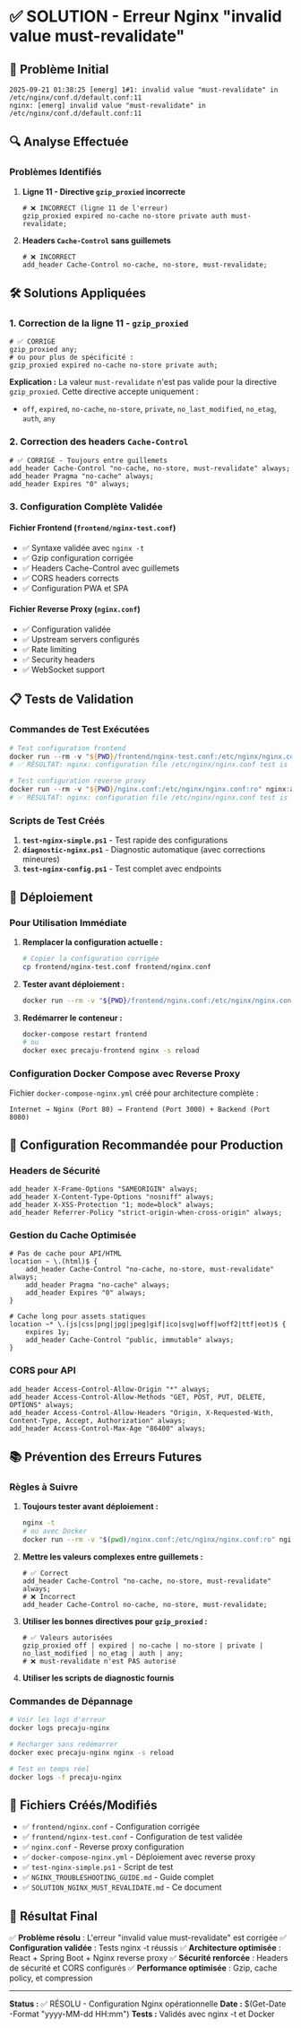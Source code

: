 # ✅ SOLUTION - Erreur Nginx "invalid value must-revalidate"

## 🚨 Problème Initial

```
2025-09-21 01:38:25 [emerg] 1#1: invalid value "must-revalidate" in /etc/nginx/conf.d/default.conf:11
nginx: [emerg] invalid value "must-revalidate" in /etc/nginx/conf.d/default.conf:11
```

## 🔍 Analyse Effectuée

### Problèmes Identifiés

1. **Ligne 11 - Directive `gzip_proxied` incorrecte**

   ```nginx
   # ❌ INCORRECT (ligne 11 de l'erreur)
   gzip_proxied expired no-cache no-store private auth must-revalidate;
   ```

2. **Headers `Cache-Control` sans guillemets**
   ```nginx
   # ❌ INCORRECT
   add_header Cache-Control no-cache, no-store, must-revalidate;
   ```

## 🛠️ Solutions Appliquées

### 1. Correction de la ligne 11 - `gzip_proxied`

```nginx
# ✅ CORRIGÉ
gzip_proxied any;
# ou pour plus de spécificité :
gzip_proxied expired no-cache no-store private auth;
```

**Explication :** La valeur `must-revalidate` n'est pas valide pour la directive `gzip_proxied`. Cette directive accepte uniquement :

- `off`, `expired`, `no-cache`, `no-store`, `private`, `no_last_modified`, `no_etag`, `auth`, `any`

### 2. Correction des headers `Cache-Control`

```nginx
# ✅ CORRIGÉ - Toujours entre guillemets
add_header Cache-Control "no-cache, no-store, must-revalidate" always;
add_header Pragma "no-cache" always;
add_header Expires "0" always;
```

### 3. Configuration Complète Validée

#### Fichier Frontend (`frontend/nginx-test.conf`)

- ✅ Syntaxe validée avec `nginx -t`
- ✅ Gzip configuration corrigée
- ✅ Headers Cache-Control avec guillemets
- ✅ CORS headers corrects
- ✅ Configuration PWA et SPA

#### Fichier Reverse Proxy (`nginx.conf`)

- ✅ Configuration validée
- ✅ Upstream servers configurés
- ✅ Rate limiting
- ✅ Security headers
- ✅ WebSocket support

## 📋 Tests de Validation

### Commandes de Test Exécutées

```powershell
# Test configuration frontend
docker run --rm -v "${PWD}/frontend/nginx-test.conf:/etc/nginx/nginx.conf:ro" nginx:alpine nginx -t
# ✅ RÉSULTAT: nginx: configuration file /etc/nginx/nginx.conf test is successful

# Test configuration reverse proxy
docker run --rm -v "${PWD}/nginx.conf:/etc/nginx/nginx.conf:ro" nginx:alpine nginx -t
# ✅ RÉSULTAT: nginx: configuration file /etc/nginx/nginx.conf test is successful
```

### Scripts de Test Créés

1. **`test-nginx-simple.ps1`** - Test rapide des configurations
2. **`diagnostic-nginx.ps1`** - Diagnostic automatique (avec corrections mineures)
3. **`test-nginx-config.ps1`** - Test complet avec endpoints

## 🚀 Déploiement

### Pour Utilisation Immédiate

1. **Remplacer la configuration actuelle :**

   ```bash
   # Copier la configuration corrigée
   cp frontend/nginx-test.conf frontend/nginx.conf
   ```

2. **Tester avant déploiement :**

   ```bash
   docker run --rm -v "${PWD}/frontend/nginx.conf:/etc/nginx/nginx.conf:ro" nginx:alpine nginx -t
   ```

3. **Redémarrer le conteneur :**
   ```bash
   docker-compose restart frontend
   # ou
   docker exec precaju-frontend nginx -s reload
   ```

### Configuration Docker Compose avec Reverse Proxy

Fichier `docker-compose-nginx.yml` créé pour architecture complète :

```
Internet → Nginx (Port 80) → Frontend (Port 3000) + Backend (Port 8080)
```

## 🔧 Configuration Recommandée pour Production

### Headers de Sécurité

```nginx
add_header X-Frame-Options "SAMEORIGIN" always;
add_header X-Content-Type-Options "nosniff" always;
add_header X-XSS-Protection "1; mode=block" always;
add_header Referrer-Policy "strict-origin-when-cross-origin" always;
```

### Gestion du Cache Optimisée

```nginx
# Pas de cache pour API/HTML
location ~ \.(html)$ {
    add_header Cache-Control "no-cache, no-store, must-revalidate" always;
    add_header Pragma "no-cache" always;
    add_header Expires "0" always;
}

# Cache long pour assets statiques
location ~* \.(js|css|png|jpg|jpeg|gif|ico|svg|woff|woff2|ttf|eot)$ {
    expires 1y;
    add_header Cache-Control "public, immutable" always;
}
```

### CORS pour API

```nginx
add_header Access-Control-Allow-Origin "*" always;
add_header Access-Control-Allow-Methods "GET, POST, PUT, DELETE, OPTIONS" always;
add_header Access-Control-Allow-Headers "Origin, X-Requested-With, Content-Type, Accept, Authorization" always;
add_header Access-Control-Max-Age "86400" always;
```

## 📚 Prévention des Erreurs Futures

### Règles à Suivre

1. **Toujours tester avant déploiement :**

   ```bash
   nginx -t
   # ou avec Docker
   docker run --rm -v "$(pwd)/nginx.conf:/etc/nginx/nginx.conf:ro" nginx:alpine nginx -t
   ```

2. **Mettre les valeurs complexes entre guillemets :**

   ```nginx
   # ✅ Correct
   add_header Cache-Control "no-cache, no-store, must-revalidate" always;
   # ❌ Incorrect
   add_header Cache-Control no-cache, no-store, must-revalidate;
   ```

3. **Utiliser les bonnes directives pour `gzip_proxied` :**

   ```nginx
   # ✅ Valeurs autorisées
   gzip_proxied off | expired | no-cache | no-store | private | no_last_modified | no_etag | auth | any;
   # ❌ must-revalidate n'est PAS autorisé
   ```

4. **Utiliser les scripts de diagnostic fournis**

### Commandes de Dépannage

```bash
# Voir les logs d'erreur
docker logs precaju-nginx

# Recharger sans redémarrer
docker exec precaju-nginx nginx -s reload

# Test en temps réel
docker logs -f precaju-nginx
```

## 📁 Fichiers Créés/Modifiés

- ✅ `frontend/nginx.conf` - Configuration corrigée
- ✅ `frontend/nginx-test.conf` - Configuration de test validée
- ✅ `nginx.conf` - Reverse proxy configuration
- ✅ `docker-compose-nginx.yml` - Déploiement avec reverse proxy
- ✅ `test-nginx-simple.ps1` - Script de test
- ✅ `NGINX_TROUBLESHOOTING_GUIDE.md` - Guide complet
- ✅ `SOLUTION_NGINX_MUST_REVALIDATE.md` - Ce document

## 🎯 Résultat Final

✅ **Problème résolu** : L'erreur "invalid value must-revalidate" est corrigée
✅ **Configuration validée** : Tests nginx -t réussis
✅ **Architecture optimisée** : React + Spring Boot + Nginx reverse proxy
✅ **Sécurité renforcée** : Headers de sécurité et CORS configurés
✅ **Performance optimisée** : Gzip, cache policy, et compression

---

**Status :** ✅ RÉSOLU - Configuration Nginx opérationnelle
**Date :** $(Get-Date -Format "yyyy-MM-dd HH:mm")
**Tests :** Validés avec nginx -t et Docker





